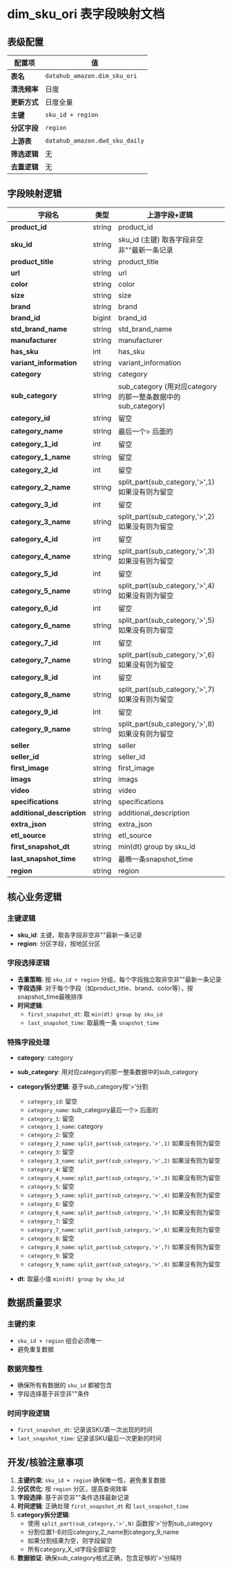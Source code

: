 # dim_sku_ori 表字段映射文档

## 表级配置

| 配置项 | 值 |
|--------|-----|
| **表名** | `datahub_amazon.dim_sku_ori` |
| **清洗频率** | 日度 |
| **更新方式** | 日度全量 |
| **主键** | `sku_id + region` |
| **分区字段** | `region` |
| **上游表** | `datahub_amazon.dwd_sku_daily` |
| **筛选逻辑** | 无 |
| **去重逻辑** | 无 |

## 字段映射逻辑

| 字段名 | 类型 | 上游字段+逻辑 |
|--------|------|------|
| **product_id** | string | product_id |
| **sku_id** | string | sku_id (主键) 取各字段非空非""最新一条记录|
| **product_title** | string | product_title |
| **url** | string | url |
| **color** | string | color |
| **size** | string | size | 
| **brand** | string | brand |
| **brand_id** | bigint | brand_id |
| **std_brand_name** | string | std_brand_name |
| **manufacturer** | string | manufacturer |
| **has_sku** | int | has_sku |
| **variant_information** | string | variant_information |
| **category** | string | category |
| **sub_category** | string | sub_category (用对应category的那一整条数据中的sub_category) |
| **category_id** | string | 留空 |
| **category_name** | string | 最后一个> 后面的 |
| **category_1_id** | int | 留空 |
| **category_1_name** | string | 留空 |
| **category_2_id** | int | 留空 |
| **category_2_name** | string | split_part(sub_category,'>',1) 如果没有则为留空 |
| **category_3_id** | int | 留空 |
| **category_3_name** | string | split_part(sub_category,'>',2) 如果没有则为留空 |
| **category_4_id** | int | 留空 |
| **category_4_name** | string | split_part(sub_category,'>',3) 如果没有则为留空 |
| **category_5_id** | int | 留空 |
| **category_5_name** | string | split_part(sub_category,'>',4) 如果没有则为留空 |
| **category_6_id** | int | 留空 |
| **category_6_name** | string | split_part(sub_category,'>',5) 如果没有则为留空 |
| **category_7_id** | int | 留空 |
| **category_7_name** | string | split_part(sub_category,'>',6) 如果没有则为留空 |
| **category_8_id** | int | 留空 |
| **category_8_name** | string | split_part(sub_category,'>',7) 如果没有则为留空 |
| **category_9_id** | int | 留空 |
| **category_9_name** | string | split_part(sub_category,'>',8) 如果没有则为留空 |
| **seller** | string | seller |
| **seller_id** | string | seller_id |
| **first_image** | string | first_image |
| **imags** | string | imags |
| **video** | string | video |
| **specifications** | string | specifications |
| **additional_description** | string | additional_description |
| **extra_json** | string | extra_json |
| **etl_source** | string | etl_source |
| **first_snapshot_dt** | string | min(dt) group by sku_id |
| **last_snapshot_time** | string | 最晚一条snapshot_time |
| **region** | string | region |

## 核心业务逻辑

### 主键逻辑
- **sku_id**: 主键，取各字段非空非""最新一条记录
- **region**: 分区字段，按地区分区

### 字段选择逻辑
- **去重策略**: 按 `sku_id + region` 分组，每个字段独立取非空非""最新一条记录
- **字段选择**: 对于每个字段（如product_title、brand、color等），按snapshot_time最晚排序
- **时间逻辑**: 
  - `first_snapshot_dt`: 取 `min(dt) group by sku_id`
  - `last_snapshot_time`: 取最晚一条 `snapshot_time`

### 特殊字段处理
- **category**: category
- **sub_category**: 用对应category的那一整条数据中的sub_category
- **category拆分逻辑**: 基于sub_category按'>'分割
  - `category_id`: 留空
  - `category_name`: sub_category最后一个> 后面的 
  - `category_1`: 留空 
  - `category_1_name`: category
  - `category_2`: 留空 
  - `category_2_name`: `split_part(sub_category,'>',1)` 如果没有则为留空
  - `category_3`: 留空
  - `category_3_name`: `split_part(sub_category,'>',2)` 如果没有则为留空
  - `category_4`: 留空
  - `category_4_name`: `split_part(sub_category,'>',3)` 如果没有则为留空
  - `category_5`: 留空
  - `category_5_name`: `split_part(sub_category,'>',4)` 如果没有则为留空
  - `category_6`: 留空
  - `category_6_name`: `split_part(sub_category,'>',5)` 如果没有则为留空
  - `category_7`: 留空
  - `category_7_name`: `split_part(sub_category,'>',6)` 如果没有则为留空
  - `category_8`: 留空
  - `category_8_name`: `split_part(sub_category,'>',7)` 如果没有则为留空
  - `category_9`: 留空
  - `category_9_name`: `split_part(sub_category,'>',8)` 如果没有则为留空

- **dt**: 取最小值 `min(dt) group by sku_id`

## 数据质量要求

### 主键约束
- `sku_id + region` 组合必须唯一
- 避免重复数据

### 数据完整性
- 确保所有有数据的 `sku_id` 都被包含
- 字段选择基于非空非""条件

### 时间字段逻辑
- `first_snapshot_dt`: 记录该SKU第一次出现的时间
- `last_snapshot_time`: 记录该SKU最后一次更新的时间

## 开发/核验注意事项

1. **主键约束**: `sku_id + region` 确保唯一性，避免重复数据
2. **分区优化**: 按 `region` 分区，提高查询效率
3. **字段选择**: 基于非空非""条件选择最新记录
4. **时间逻辑**: 正确处理 `first_snapshot_dt` 和 `last_snapshot_time`
5. **category拆分逻辑**: 
   - 使用 `split_part(sub_category,'>',N)` 函数按'>'分割sub_category
   - 分割位置1-8对应category_2_name到category_9_name
   - 如果分割结果为空，则字段留空
   - 所有category_X_id字段全部留空
6. **数据验证**: 确保sub_category格式正确，包含足够的'>'分隔符
